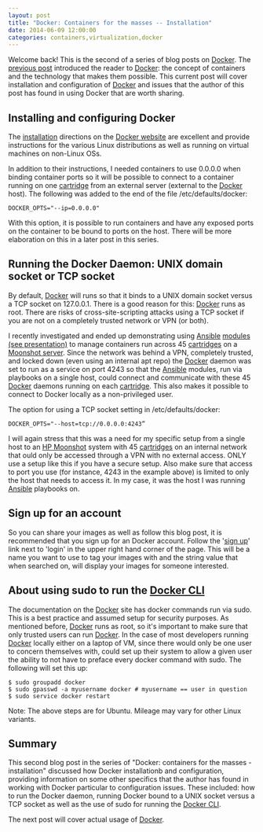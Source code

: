 ```yaml
---
layout: post
title: "Docker: Containers for the masses -- Installation"
date: 2014-06-09 12:00:00
categories: containers,virtualization,docker
---
```


Welcome back! This is the second of a series of blog posts on [Docker][Docker]. The [previous post][docker_intro] introduced the reader to [Docker][Docker]: the concept of containers and the technology that makes them possible. This current post will cover installation and configuration of [Docker][Docker] and issues that the author of this post has found in using Docker that are worth sharing.


## Installing and configuring Docker

The [installation][docker_install] directions on the [Docker website][Docker] are excellent and provide instructions for the various Linux distributions as well as running on virtual machines on non-Linux OSs.

In addition to their instructions, I needed containers to use 0.0.0.0 when binding container ports so it will be possible to connect to a container running on one [cartridge][moonshot_cartridge] from an external server (external to the [Docker][Docker] host). The following was added to the end of the file /etc/defaults/docker:

    DOCKER_OPTS="--ip=0.0.0.0"

With this option, it is possible to run containers and have any exposed ports on the container to be bound to ports on the host. There will be more elaboration on this in a later post in this series.


## Running the Docker Daemon: UNIX domain socket or TCP socket

By default, [Docker][Docker] will runs so that it binds to a UNIX domain socket versus a TCP socket on 127.0.0.1. There is a good reason for this: [Docker][Docker] runs as root. There are risks of cross-site-scripting attacks using a TCP socket if you are not on a completely trusted network or VPN (or both).

I recently investigated and ended up demonstrating using [Ansible][Ansible] [modules (see presentation)][ansible_docker_presentation] to manage containers run across 45 [cartridges][moonshot_cartridge] on a [Moonshot server][moonshot]. Since the network was behind a VPN, completely trusted, and locked down (even using an internal apt repo) the [Docker][Docker] daemon was set to run as a service on port 4243 so that the [Ansible][Ansible] modules, run via playbooks on a single host, could connect and communicate with these 45 [Docker][Docker] daemons running on each [cartridge][moonshot_cartridge]. This also makes it possible to connect to Docker locally as a non-privileged user. 

The option for using a TCP socket setting in /etc/defaults/docker:

    DOCKER_OPTS="--host=tcp://0.0.0.0:4243”

I will again stress that this was a need for my specific setup from a single host to an [HP Moonshot][moonshot] system with 45 [cartridges][moonshot_cartridge] on an internal network that ould only be accessed through a VPN with no external access. ONLY use a setup like this if you have a secure setup. Also make sure that access to port you use (for instance, 4243 in the example above) is limited to only the host that needs to access it. In my case, it was the host I was running [Ansible][Ansible] playbooks on.


## Sign up for an account

So you can share your images as well as follow this blog post, it is recommended that you sign up for an Docker account. Follow the '[sign up][docker_signup]' link next to 'login' in the upper right hand corner of the page. This will be a name you want to use to tag your images with and the string value that when searched on, will display your images for someone interested.


## About using sudo to run the [Docker CLI][docker_cli]

The documentation on the [Docker][Docker] site has docker commands run via sudo. This is a best practice and assumed setup for security purposes. As mentioned before, [Docker][Docker] runs as root, so it's important to make sure that only trusted users can run [Docker][Docker]. In the case of most developers running [Docker][Docker] locally either on a laptop of VM, since there would only be one user to concern themselves with, could set up their system to allow a given user the ability to not have to preface every docker command with sudo. The following will set this up:

    $ sudo groupadd docker
    $ sudo gpasswd -a myusername docker # myusername == user in question
    $ sudo service docker restart

Note: The above steps are for Ubuntu. Mileage may vary for other Linux variants.


## Summary

This second blog post in the series of "Docker: containers for the masses - installation" discussed how Docker installationb and configuration, providing information on some other specifics that the author has found in working with Docker particular to configuration issues. These included: how to run the Docker daemon, running Docker bound to a UNIX socket versus a TCP socket as well as the use of sudo for running the [Docker CLI][docker_cli]. 

The next post will cover actual usage of [Docker][Docker].




[Docker.inc]: http://docker.com
[Docker]: http://docker.io
[docker_cli]: http://docs.docker.com/reference/commandline/cli/
[docker_intro]: http://patg.net/containers,virtualization,docker/2014/06/05/docker-intro/
[docker_install]: https://docs.docker.com/installation/#installation
[docker_signup]: https://www.docker.io/account/signup/
[kernel_features]: http://www.kbartocha.com/tag/linux-kernel-namespaces/
[cgroups]: https://access.redhat.com/site/documentation/en-US/Red_Hat_Enterprise_Linux/6/html/Resource_Management_Guide/ch01.html
[libcontainer]: http://blog.docker.com/2014/03/docker-0-9-introducing-execution-drivers-and-libcontainer/
[lxc]: https://linuxcontainers.org/
[parallels]: http://www.parallels.com/
[openvz]: http://openvz.org/Main_Page
[freebsd_jail]: http://www.freebsd.org/doc/handbook/jails.html
[dockerfile]: http://docs.docker.io/reference/builder/
[docker_ansible]: http://docs.ansible.com/docker_module.html
[docker_image_ansible]: http://docs.ansible.com/docker_image_module.html
[docker_inventory_ansible]: https://github.com/ansible/ansible/blob/devel/plugins/inventory/docker.yml
[salt_states_dockerio]: http://docs.saltstack.com/en/latest/ref/states/all/salt.states.dockerio.html
[garety-docker]: https://forge.puppetlabs.com/garethr/docker
[chef_docker]: http://www.getchef.com/blog/2014/04/23/chef-docker-automating-container-workflows/
[Ansible]: http://www.ansible.com/home
[SaltStack]: http://www.saltstack.com/
[Puppet]: http://puppetlabs.com/puppet/puppet-enterprise?gclid=CKvX14_85b4CFSgQ7AodhlMAwQ
[Chef]: http://www.getchef.com/chef/
[Solum]: https://wiki.openstack.org/wiki/Solum
[ansible_galaxy]: https://galaxy.ansible.com
[ansible_docker_presentation]: http://www.slideshare.net/PatrickGalbraith/docker-ansible-34909080
[nova_containers_openstack]: http://blog.docker.io/2013/06/openstack-docker-manage-linux-containers-with-nova/
[dockenstack]: https://index.docker.io/u/ewindisch/dockenstack/
[openstack_docker]: https://wiki.openstack.org/wiki/Docker
[openshift]: https://www.openshift.com/?sc_cid=70160000000UJArAAO&gclid=COfd-Oz-5b4CFcHm7AodS1gA7Q
[moonshot]: http://h17007.www1.hp.com/us/en/enterprise/servers/products/moonshot/index.aspx#.U0gU2PldXJh?jumpid=ps_r163&k_clickid=AMS|112|61913|169782eb-9c7a-df89-4afe-0000588f5dc0
[moonshot_cartridge]: http://www8.hp.com/us/en/products/proliant-servers/product-detail.html?oid=5375897#!tab=features
